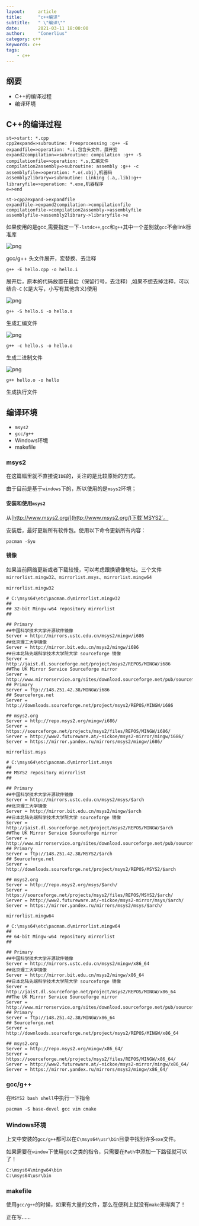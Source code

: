 ```yaml
---
layout:     article
title:      "c++编译"
subtitle:   " \"编译\""
date:       2021-03-11 18:00:00
author:     "Conerlius"
category: c++
keywords: c++
tags:
    - c++
---
```


## 纲要

- C++的编译过程
- 编译环境

## C++的编译过程

```flow
st=>start: *.cpp
cpp2expand=>subroutine: Preoprocessing :g++ -E
expandfile=>operation: *.i,包含头文件，展开宏
expand2compilation=>subroutine: compilation :g++ -S
compilationfile=>operation: *.s,汇编文件
compilation2assembly=>subroutine: assembly :g++ -c
assemblyfile=>operation: *.o(.obj),机器码
assembly2library=>subroutine: Linking (.a,.lib):g++
libraryfile=>operation: *.exe,机器程序
e=>end

st->cpp2expand->expandfile
expandfile->expand2compilation->compilationfile
compilationfile->compilation2assembly->assemblyfile
assemblyfile->assembly2library->libraryfile->e
```

如果使用的是gcc,需要指定一下`-lstdc++`,`gcc`和`g++`其中一个差别就`gcc`不会link标准库

![png](/images/c++/gcc_compiler.png)

gcc/g++ 头文件展开，宏替换、去注释

```
g++ -E hello.cpp -o hello.i
```
展开后，原本的代码放置在最后（保留行号，去注释）,如果不想去掉注释，可以结合`-C` (`C`是大写，小写有其他含义)使用

![png](/images/c++/gcc_compiler1.png)

```
g++ -S hello.i -o hello.s
```
生成汇编文件

![png](/images/c++/gcc_compiler2.png)

```
g++ -c hello.s -o hello.o
```
生成二进制文件

![png](/images/c++/gcc_compiler3.png)

```
g++ hello.o -o hello
```
生成执行文件

## 编译环境

- `msys2`
- `gcc/g++`
- Windows环境
- makefile

### msys2

在这篇幅里就不直接说`IDE`的，关注的是比较原始的方式。

由于目前是基于`windows`下的，所以使用的是`msys2`环境；

#### 安装和使用`msys2`

从[http://www.msys2.org/](http://www.msys2.org/)下载`MSYS2`。

安装后，最好更新所有软件包。使用以下命令更新所有内容：

```pacman
pacman -Syu
```

#### 镜像

如果当前网络更新或者下载较慢，可以考虑跟换镜像地址。三个文件`mirrorlist.mingw32`、`mirrorlist.msys`、`mirrorlist.mingw64`

`mirrorlist.mingw32`

```
# C:\msys64\etc\pacman.d\mirrorlist.mingw32
##
## 32-bit Mingw-w64 repository mirrorlist
##

## Primary
##中国科学技术大学开源软件镜像
Server = http://mirrors.ustc.edu.cn/msys2/mingw/i686
##北京理工大学镜像
Server = http://mirror.bit.edu.cn/msys2/mingw/i686
##日本北陆先端科学技术大学院大学 sourceforge 镜像
Server = http://jaist.dl.sourceforge.net/project/msys2/REPOS/MINGW/i686
##The UK Mirror Service Sourceforge mirror
Server = http://www.mirrorservice.org/sites/download.sourceforge.net/pub/sourceforge/m/ms/msys2/REPOS/MINGW/i686
## Primary
Server = ftp://148.251.42.38/MINGW/i686
## Sourceforge.net
Server = http://downloads.sourceforge.net/project/msys2/REPOS/MINGW/i686

## msys2.org
Server = http://repo.msys2.org/mingw/i686/
Server = https://sourceforge.net/projects/msys2/files/REPOS/MINGW/i686/
Server = http://www2.futureware.at/~nickoe/msys2-mirror/mingw/i686/
Server = https://mirror.yandex.ru/mirrors/msys2/mingw/i686/
```

`mirrorlist.msys`

```
# C:\msys64\etc\pacman.d\mirrorlist.msys
##
## MSYS2 repository mirrorlist
##

## Primary
##中国科学技术大学开源软件镜像
Server = http://mirrors.ustc.edu.cn/msys2/msys/$arch
##北京理工大学镜像
Server = http://mirror.bit.edu.cn/msys2/mingw/$arch
##日本北陆先端科学技术大学院大学 sourceforge 镜像
Server = http://jaist.dl.sourceforge.net/project/msys2/REPOS/MINGW/$arch
##The UK Mirror Service Sourceforge mirror
Server = http://www.mirrorservice.org/sites/download.sourceforge.net/pub/sourceforge/m/ms/msys2/REPOS/MSYS2/$arch
## Primary
Server = ftp://148.251.42.38/MSYS2/$arch
## Sourceforge.net
Server = http://downloads.sourceforge.net/project/msys2/REPOS/MSYS2/$arch

## msys2.org
Server = http://repo.msys2.org/msys/$arch/
Server = https://sourceforge.net/projects/msys2/files/REPOS/MSYS2/$arch/
Server = http://www2.futureware.at/~nickoe/msys2-mirror/msys/$arch/
Server = https://mirror.yandex.ru/mirrors/msys2/msys/$arch/
```

`mirrorlist.mingw64`

```
# C:\msys64\etc\pacman.d\mirrorlist.mingw64
##
## 64-bit Mingw-w64 repository mirrorlist
##

## Primary
##中国科学技术大学开源软件镜像
Server = http://mirrors.ustc.edu.cn/msys2/mingw/x86_64
##北京理工大学镜像
Server = http://mirror.bit.edu.cn/msys2/mingw/x86_64
##日本北陆先端科学技术大学院大学 sourceforge 镜像
Server = http://jaist.dl.sourceforge.net/project/msys2/REPOS/MINGW/x86_64
##The UK Mirror Service Sourceforge mirror
Server = http://www.mirrorservice.org/sites/download.sourceforge.net/pub/sourceforge/m/ms/msys2/REPOS/MINGW/x86_64
## Primary
Server = ftp://148.251.42.38/MINGW/x86_64
## Sourceforge.net
Server = http://downloads.sourceforge.net/project/msys2/REPOS/MINGW/x86_64

## msys2.org
Server = http://repo.msys2.org/mingw/x86_64/
Server = https://sourceforge.net/projects/msys2/files/REPOS/MINGW/x86_64/
Server = http://www2.futureware.at/~nickoe/msys2-mirror/mingw/x86_64/
Server = https://mirror.yandex.ru/mirrors/msys2/mingw/x86_64/
```

### gcc/g++

在`MSYS2 bash shell`中执行一下指令

```pacman
pacman -S base-devel gcc vim cmake
```

### Windows环境

上文中安装的`gcc/g++`都可以在`C\msys64\usr\bin`目录中找到许多`exe`文件。

如果需要在`window`下使用gcc之类的指令，只需要在`Path`中添加一下路径就可以了！

```cmd
C:\msys64\mingw64\bin
C:\msys64\usr\bin
```

### makefile

使用`gcc/g++`的时候，如果有大量的文件，那么在便利上就没有`make`来得爽了！

正在写……


